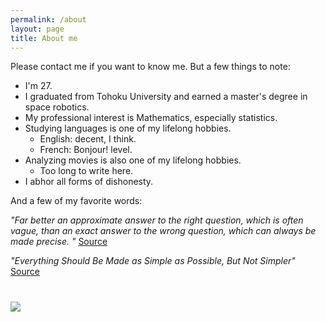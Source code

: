```yaml
---
permalink: /about
layout: page
title: About me
---
```


Please contact me if you want to know me.
But a few things to note:
* I'm 27.
* I graduated from Tohoku University and earned a master's degree in space robotics.
* My professional interest is Mathematics, especially statistics.
* Studying languages is one of my lifelong hobbies.
  * English: decent, I think.
  * French: Bonjour! level.
* Analyzing movies is also one of my lifelong hobbies.
  * Too long to write here.
* I abhor all forms of dishonesty.

And a few of my favorite words:

_"Far better an approximate answer to the right question, which is often vague, than an exact answer to the wrong question, which can always be made precise. "_
[Source](https://en.wikiquote.org/wiki/John_Tukey)

_"Everything Should Be Made as Simple as Possible, But Not Simpler"_
[Source](https://quoteinvestigator.com/2011/05/13/einstein-simple/)

# ![](https://www.jorgesanz.net/assets/imgs/me/jsanz_small4.png)
